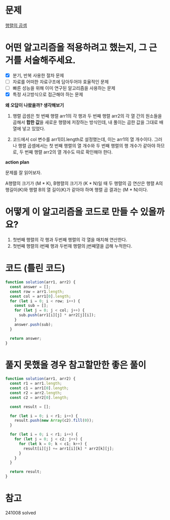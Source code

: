 # 문제

[행렬의 곱셈](https://school.programmers.co.kr/learn/courses/30/lessons/12949)

# 어떤 알고리즘을 적용하려고 했는지, 그 근거를 서술해주세요.

- [x] 분기, 반복 사용한 절차 문제
- [ ] 자료를 어떠한 자료구조에 담아두어야 효율적인 문제
- [ ] 빠른 성능을 위해 이미 연구된 알고리즘을 사용하는 문제
- [x] 특정 사고방식으로 접근해야 하는 문제

**왜 오답이 나왔을까? 생각해보기**

1. 행렬 곱셈은 첫 번째 행렬 arr1의 각 행과 두 번째 행렬 arr2의 각 열 간의 원소들을 곱해서 **합한 값**을 새로운 행렬에 저장하는 방식인데, 내 풀이는 곱한 값을 그대로 배열에 넣고 있었다.

2. 코드에서 col 변수를 arr1[0].length로 설정했는데, 이는 arr1의 열 개수이다. 그러나 행렬 곱셈에서는 첫 번째 행렬의 열 개수와 두 번째 행렬의 행 개수가 같아야 하므로, 두 번째 행렬 arr2의 열 개수도 따로 확인해야 한다.

**action plan**

문제를 잘 읽어보자.

A행렬의 크기가 (M \* K), B행렬의 크기가 (K \* N)일 때 두 행렬의 곱 연산은 행렬 A의 행길이(K)와 행렬 B의 열 길이(K)가 같아야 하며 행렬 곱 결과는 (M \* N)이다.

# 어떻게 이 알고리즘을 코드로 만들 수 있을까요?

1. 첫번째 행렬의 각 행과 두번째 행렬의 각 열을 매치해 연산한다.
2. 첫번째 행렬의 i번째 행과 두번재 행렬의 j번째열을 곱해 누적한다.

# 코드 (틀린 코드)

```js
function solution(arr1, arr2) {
  const answer = [];
  const row = arr1.length;
  const col = arr1[0].length;
  for (let i = 0; i < row; i++) {
    const sub = [];
    for (let j = 0; j < col; j++) {
      sub.push(arr1[i][j] * arr2[j][i]);
    }
    answer.push(sub);
  }

  return answer;
}
```

# 풀지 못했을 경우 참고할만한 좋은 풀이

```js
function solution(arr1, arr2) {
  const r1 = arr1.length;
  const c1 = arr1[0].length;
  const r2 = arr2.length;
  const c2 = arr2[0].length;

  const result = [];

  for (let i = 0; i < r1; i++) {
    result.push(new Array(c2).fill(0));
  }

  for (let i = 0; i < r1; i++) {
    for (let j = 0; j < c2; j++) {
      for (let k = 0; k < c1; k++) {
        result[i][j] += arr1[i][k] * arr2[k][j];
      }
    }
  }

  return result;
}
```

# 참고

241008 solved
